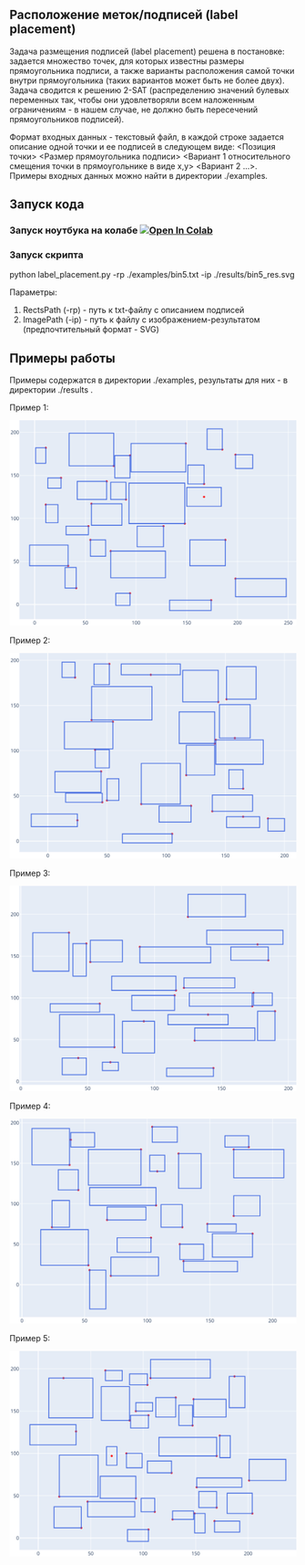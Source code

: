 ## Расположение меток/подписей (label placement) 

Задача размещения подписей (label placement) решена в постановке: задается множество точек, для которых известны размеры прямоугольника подписи, а также варианты расположения самой точки внутри прямоугольника (таких вариантов может быть не более двух). Задача сводится к решению 2-SAT (распределению значений булевых переменных так, чтобы они удовлетворяли всем наложенным ограничениям - в нашем случае, не должно быть пересечений прямоугольников подписей).

Формат входных данных - текстовый файл, в каждой строке задается описание одной точки и ее подписей в следующем виде:
<Позиция точки> <Размер прямоугольника подписи> <Вариант 1 относительного смещения точки в прямоугольнике в виде x,y> <Вариант 2 ...>.
Примеры входных данных можно найти в директории ./examples.


## Запуск кода

### Запуск ноутбука на колабе [![Open In Colab](https://colab.research.google.com/assets/colab-badge.svg)](https://colab.research.google.com/github/S4nh1seR/DataViz/blob/main/label_placement/label_placement.ipynb)

### Запуск скрипта
python label_placement.py -rp ./examples/bin5.txt -ip ./results/bin5_res.svg

Параметры:
1. RectsPath (-rp) - путь к txt-файлу с описанием подписей
2. ImagePath (-ip) - путь к файлу с изображением-результатом (предпочтительный формат - SVG)

## Примеры работы

Примеры содержатся в директории ./examples, результаты для них - в директории ./results .

Пример 1:

![ex1](./results/bin1_res.svg)

Пример 2:

![ex2](./results/bin2_res.svg)

Пример 3:

![ex3](./results/bin3_res.svg)

Пример 4:

![ex4](./results/bin4_res.svg)

Пример 5:

![ex5](./results/bin5_res.svg)
